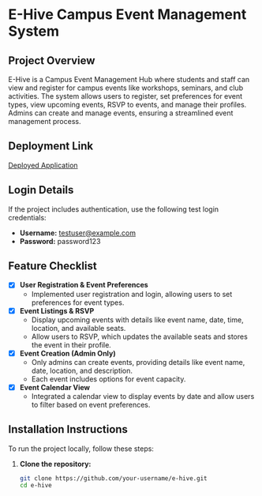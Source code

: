 # E-Hive Campus Event Management System

## Project Overview
E-Hive is a Campus Event Management Hub where students and staff can view and register for campus events like workshops, seminars, and club activities. The system allows users to register, set preferences for event types, view upcoming events, RSVP to events, and manage their profiles. Admins can create and manage events, ensuring a streamlined event management process.

## Deployment Link
[Deployed Application](https://e-hive.onrender.com/)

## Login Details
If the project includes authentication, use the following test login credentials:
- **Username:** testuser@example.com
- **Password:** password123

## Feature Checklist
- [x] **User Registration & Event Preferences**
  - Implemented user registration and login, allowing users to set preferences for event types.
- [x] **Event Listings & RSVP**
  - Display upcoming events with details like event name, date, time, location, and available seats.
  - Allow users to RSVP, which updates the available seats and stores the event in their profile.
- [x] **Event Creation (Admin Only)**
  - Only admins can create events, providing details like event name, date, location, and description.
  - Each event includes options for event capacity.
- [x] **Event Calendar View**
  - Integrated a calendar view to display events by date and allow users to filter based on event preferences.

## Installation Instructions
To run the project locally, follow these steps:

1. **Clone the repository:**
   ```bash
   git clone https://github.com/your-username/e-hive.git
   cd e-hive